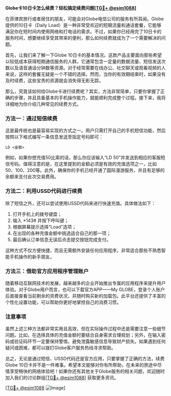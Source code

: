 **Globe卡10日卡怎么续费？轻松搞定续费问题[[TG💪+ @esim1088](https://t.me/s/esim1088)]**

在菲律宾旅行或者居住的朋友，可能会对Globe电信公司的服务有所耳闻。Globe提供的10日卡（Daily Load）是一种非常受欢迎的短期流量和通话套餐，它能够满足你在短时间内使用网络和打电话的需求。不过，如果你已经用完了10日卡的服务时间，想要继续享受其带来的便利，那么如何续费就成为了一个需要解决的问题。

首先，让我们来了解一下Globe 10日卡的基本情况。这款产品主要面向那些希望以较低成本获得短期通信服务的人群。它通常包含一定量的数据流量、短信发送次数以及语音通话分钟数等资源。对于经常需要在线办公、社交聊天或观看视频的人来说，这样的套餐无疑是一个不错的选择。然而，当你的有效期结束时，如果没有及时续费，这些宝贵的资源就会消失得无影无踪。

那么，究竟该如何给Globe卡进行续费呢？其实，方法非常简单，只要你掌握了正确的步骤，并且具备基本的手机操作能力，就能顺利完成整个过程。接下来，我将详细地为你介绍几种常见的续费方式。

### 方法一：通过短信续费

这是最传统也是最容易实现的方式之一。用户只需打开自己的手机短信功能，然后按照以下格式编写一条信息发送至指定号码即可：

```
LD <金额>
```

例如，如果你想充值50比索的话，那么你应该输入“LD 50”并发送到相应的客服短信号码。值得注意的是，在这里提到的金额必须是有效的充值选项之一，比如50、100、200等。此外，确保你的手机已经开通了国际漫游服务，并且有足够的余额来支付此次交易费用。

### 方法二：利用USSD代码进行续费

除了短信之外，还可以尝试使用USSD代码来进行快速充值。具体做法如下：

1. 打开手机上的拨号键盘；
2. 输入 *143# 并按下呼叫键；
3. 根据屏幕提示选择“Load”选项；
4. 在出现的各种充值金额中挑选适合自己的那一项；
5. 最后确认订单信息无误后点击提交按钮完成支付。

这种方式不仅方便快捷，而且无需额外安装任何应用程序，非常适合那些不熟悉智能手机操作的新手朋友。

### 方法三：借助官方应用程序管理账户

随着移动互联网技术的发展，越来越多的企业开始推出专属的应用程序来提升用户体验。对于Globe用户而言，也可以下载官方APP——My GLOBE，登录个人账户后直接查看当前剩余的资费状况，并随时购买新的加载包。此平台还提供了丰富的个性化设置功能，可以帮助你更好地掌控自己的消费习惯。

### 注意事项

虽然上述三种方法都非常实用且高效，但在实际操作过程中还是需要注意一些细节问题。比如，在选择具体的充值金额时要结合自身需求合理规划；另外，在输入密码或验证码环节一定要保持警惕，避免泄露敏感信息导致财产损失。如果遇到任何疑问或困难，都可以拨打Globe客户服务热线寻求帮助。

总之，无论是通过短信、USSD代码还是官方应用，只要掌握了正确的方法，续费Globe 10日卡并不是一件难事。希望本文能够对你有所帮助，在未来的旅途中尽情享受畅快的网络体验吧！如果你还有其他关于Globe服务的相关问题，欢迎随时加入我们的讨论群组[[TG💪+ @esim1088](https://t.me/s/esim1088)] 获取更多资讯。

[[TG💪+ @esim1088](https://t.me/s/esim1088) ![Image](https://i.postimg.cc/4NQfJmqS/Snipaste-2025-05-13-00-14-12.png)]